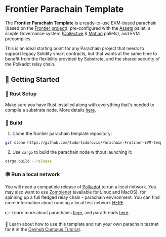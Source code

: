 # Frontier Parachain Template

The **Frontier Parachain Template** is a ready-to-use EVM-based parachain (based on the [Frontier project](https://github.com/paritytech/frontier)), pre-configured with the [Assets](https://paritytech.github.io/substrate/master/pallet_assets/index.html) pallet, a simple Governance system ([Collective](https://paritytech.github.io/substrate/master/pallet_collective/index.html) & [Motion](https://github.com/paritytech/extended-parachain-template/tree/main/pallets/motion) pallets), and EVM precompiles.

This is an ideal starting point for any Parachain project that needs to support legacy Solidity smart contracts, but that wants at the same time to benefit from the flexibility provided by Substrate, and the shared security of the Polkadot relay chain.

## 🚀 Getting Started

### 🦀 Rust Setup

Make sure you have Rust installed along with everything that's needed to compile a substrate node. More details [here](./docs/rust-setup.md).

### 🔧 Build

1. Clone the frontier parachain template repository:

```sh
git clone https://github.com/todortodorovic/Parachain-Frotiner-EVM-template.git
```

2. Use `cargo` to build the parachain node without launching it:

```sh
cargo build --release
```

### 🕸️ Run a local network

You will need a compatible release of [Polkadot](https://github.com/paritytech/polkadot-sdk) to run a local network. You may also want to use [Zombienet](https://github.com/paritytech/zombienet/releases) (available for Linux and MacOS), for spinning up a full fledged relay chain - parachain environment. You can find more information about running a local test network [HERE](./docs/zombienet.md)

👉 Learn more about parachains [here](https://wiki.polkadot.network/docs/learn-parachains), and parathreads [here](https://wiki.polkadot.network/docs/learn-parathreads).

🧙 Learn about how to use this template and run your own parachain testnet for it in the
[Devhub Cumulus Tutorial](https://docs.substrate.io/tutorials/v3/cumulus/start-relay/).
